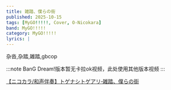 ```yaml
---
title: 雑踏、僕らの街
published: 2025-10-15
tags: [MyGO!!!!!, Cover, O-Nicokara]
band: MyGO!!!!!
category: MyGO!!!!!
lyrics: |
---
```

杂沓,杂踏,雑踏,gbcop

:::note
BanG Dream!版本暂无卡拉ok视频，此处使用其他版本视频
:::
<summary>
    <a href="https://www.bilibili.com/video/BV1jvxMeGEQK?p=2">
        【ニコカラ/和声伴奏】トゲナシトゲアリ‐雑踏、僕らの街
    </a>
</summary>
